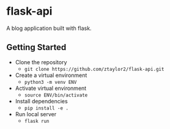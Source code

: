 # flask-api
A blog application built with flask.

## Getting Started 
- Clone the repository 
    - `git clone https://github.com/ztaylor2/flask-api.git`
- Create a virtual environment 
    - `python3 -m venv ENV`
- Activate virtual environment 
    - `source ENV/bin/activate`
- Install dependencies 
    - `pip install -e .`
- Run local server 
    - `flask run`

